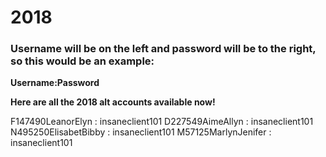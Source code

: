 # 2018

### Username will be on the left and password will be to the right, so this would be an example:
**Username:Password**

**Here are all the 2018 alt accounts available now!**

F147490LeanorElyn : insaneclient101
D227549AimeAllyn : insaneclient101
N495250ElisabetBibby : insaneclient101
M57125MarlynJenifer : insaneclient101
